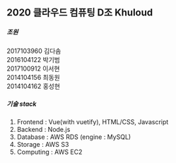 ## 2020 클라우드 컴퓨팅 D조 Khuloud
   
      
            
##### 조원    
2017103960 김다솜   
2016104122 박기범   
2017100912 이서현   
2014104156 최동원   
2014104162 홍성현   

##### 기술 stack   
1. Frontend : Vue(with vuetify), HTML/CSS, Javascript
2. Backend : Node.js
3. Database : AWS RDS (engine : MySQL)
4. Storage : AWS S3 
5. Computing : AWS EC2
